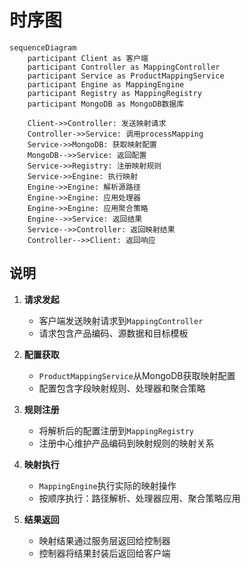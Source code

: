 # 时序图

```mermaid
sequenceDiagram
    participant Client as 客户端
    participant Controller as MappingController
    participant Service as ProductMappingService
    participant Engine as MappingEngine
    participant Registry as MappingRegistry
    participant MongoDB as MongoDB数据库
    
    Client->>Controller: 发送映射请求
    Controller->>Service: 调用processMapping
    Service->>MongoDB: 获取映射配置
    MongoDB-->>Service: 返回配置
    Service->>Registry: 注册映射规则
    Service->>Engine: 执行映射
    Engine->>Engine: 解析源路径
    Engine->>Engine: 应用处理器
    Engine->>Engine: 应用聚合策略
    Engine-->>Service: 返回结果
    Service-->>Controller: 返回映射结果
    Controller-->>Client: 返回响应
```

## 说明

1. **请求发起**
    - 客户端发送映射请求到`MappingController`
    - 请求包含产品编码、源数据和目标模板

2. **配置获取**
    - `ProductMappingService`从MongoDB获取映射配置
    - 配置包含字段映射规则、处理器和聚合策略

3. **规则注册**
    - 将解析后的配置注册到`MappingRegistry`
    - 注册中心维护产品编码到映射规则的映射关系

4. **映射执行**
    - `MappingEngine`执行实际的映射操作
    - 按顺序执行：路径解析、处理器应用、聚合策略应用

5. **结果返回**
    - 映射结果通过服务层返回给控制器
    - 控制器将结果封装后返回给客户端 